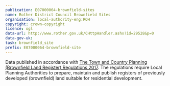 ```yaml
---
publication: E07000064-brownfield-sites
name: Rother District Council Brownfield Sites
organisation: local-authority-eng:ROH
copyright: crown-copyright
licence: ogl
data-url: http://www.rother.gov.uk/CHttpHandler.ashx?id=29528&p=0
data-gov-uk: 
task: brownfield_site
prefix: E07000064-brownfield-site
---
```


Data published in accordance with [The Town and Country Planning (Brownfield Land Register) Regulations 2017](http://www.legislation.gov.uk/uksi/2017/403/contents/made).
The regulations require Local Planning Authorities to prepare, maintain and publish registers of previously developed (brownfield) land suitable for residential development.

